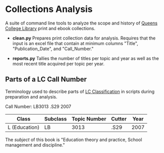 # Collections Analysis
A suite of command line tools to analyze the scope and history of [Queens College Library](https://library.qc.cuny.edu/) print and ebook collections.

- **clean.py** Prepares print collection data for analysis. Requires that the input is an excel file that contain at minimum columns "Title", "Publication_Date", and "Call_Number."

- **reports.py** Tallies the number of titles per topic and year as well as the most recent title acquired per topic per year.

## Parts of a LC Call Number
Terminology used to describe parts of [LC Classification](https://www.loc.gov/catdir/cpso/lcco/) in scripts during preparation and analysis.

Call Number: LB3013 .S29 2007

|Class              | Subclass  | Topic Number | Cutter | Year |
|-------------------|-----------|--------------|--------|------|
|   L (Education)   |     LB    |     3013     |  .S29  | 2007 |

The *subject* of this book is "Education theory and practice, School management and discipline."
